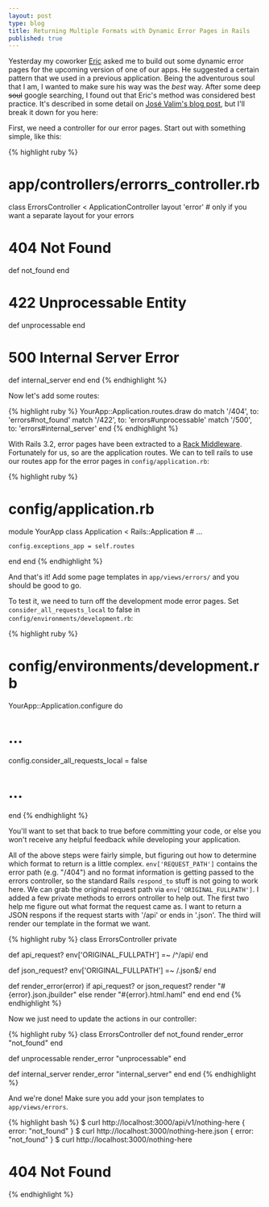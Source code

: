 ```yaml
---
layout: post
type: blog
title: Returning Multiple Formats with Dynamic Error Pages in Rails
published: true
---
```


Yesterday my coworker [Eric][eh] asked me to build out some dynamic
error pages for the upcoming version of one of our apps. He suggested a
certain pattern that we used in a previous application. Being the
adventurous soul that I am, I wanted to make sure his way was the
_best_ way. After some deep <s>soul</s> google searching, I found out that
Eric's method was considered best practice. It's described in some
detail on [Jos&eacute; Valim's blog post][hidden-rails-features], but I'll
break it down for you here:

[eh]: http://erichurst.com
[hidden-rails-features]: http://blog.plataformatec.com.br/2012/01/my-five-favorite-hidden-features-in-rails-3-2/

First, we need a controller for our error pages. Start out with something
simple, like this:

{% highlight ruby %}
# app/controllers/errorrs_controller.rb
class ErrorsController < ApplicationController
  layout 'error' # only if you want a separate layout for your errors

  # 404 Not Found
  def not_found
  end

  # 422 Unprocessable Entity
  def unprocessable
  end

  # 500 Internal Server Error
  def internal_server
  end
end
{% endhighlight %}

Now let's add some routes:

{% highlight ruby %}
YourApp::Application.routes.draw do
  match '/404', to: 'errors#not_found'
  match '/422', to: 'errors#unprocessable'
  match '/500', to: 'errors#internal_server'
end
{% endhighlight %}

With Rails 3.2, error pages have been extracted to a [Rack Middleware][mw].
Fortunately for us, so are the application routes. We can to tell rails to use
our routes app for the error pages in `config/application.rb`:

[mw]: http://stackoverflow.com/a/2257031/383950

{% highlight ruby %}
# config/application.rb
module YourApp
  class Application < Rails::Application
    # ...

    config.exceptions_app = self.routes
  end
end
{% endhighlight %}

And that's it! Add some page templates in `app/views/errors/` and you
should be good to go.

To test it, we need to turn off the development mode error pages. Set
`consider_all_requests_local` to false in `config/environments/development.rb`:

{% highlight ruby %}
# config/environments/development.rb
YourApp::Application.configure do
  # ...

  config.consider_all_requests_local = false

  # ...
 end
{% endhighlight %}

You'll want to set that back to true before committing your code, or
else you won't receive any helpful feedback while developing your
application.

All of the above steps were fairly simple, but figuring out how to
determine which format to return is a little complex.
`env['REQUEST_PATH']` contains the error path (e.g. "/404") and no
format information is getting passed to the errors controller, so the standard
Rails `respond_to` stuff is not going to work here. We can grab the
original request path via `env['ORIGINAL_FULLPATH']`. I added a few
private methods to errors ontroller to help out. The first two help me
figure out what format the request came as. I want to return a JSON
respons if the request starts with '/api' or ends in '.json'. The third
will render our template in the format we want.

{% highlight ruby %}
class ErrorsController
  private

  def api_request?
    env['ORIGINAL_FULLPATH'] =~ /^\/api/
  end

  def json_request?
    env['ORIGINAL_FULLPATH'] =~ /\.json$/
  end

  def render_error(error)
    if api_request? or json_request?
      render "#{error}.json.jbuilder"
    else
      render "#{error}.html.haml"
    end
  end
end
{% endhighlight %}

Now we just need to update the actions in our controller:

{% highlight ruby %}
class ErrorsController
  def not_found
    render_error "not_found"
  end

  def unprocessable
    render_error "unprocessable"
  end

  def internal_server
    render_error "internal_server"
  end
end
{% endhighlight %}

And we're done! Make sure you add your json templates to
`app/views/errors`.

{% highlight bash %}
$ curl http://localhost:3000/api/v1/nothing-here
{ error: "not_found" }
$ curl http://localhost:3000/nothing-here.json
{ error: "not_found" }
$ curl http://localhost:3000/nothing-here
<h1>404 Not Found</h1>
{% endhighlight %}
